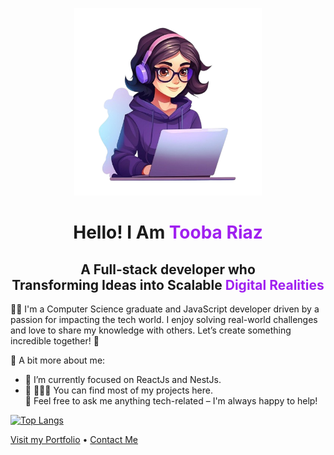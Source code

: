 <div style={background-color:"black"}>
  <p align="center">
  <img src="female-developer-background_665280-9650-transformed-removebg-preview (1).png" alt="Banner with Tooba Riaz" width="300"/>
</p>

<h1 align="center">Hello! I Am <span style="color: #A020F0;">Tooba Riaz</span></h1>
<h2 align="center">A Full-stack developer who <br/> Transforming Ideas into Scalable <span style="color: #A020F0;">Digital Realities</span></h2>

👨‍💻 I'm a Computer Science graduate and JavaScript developer driven by a passion for impacting the tech world. I enjoy solving real-world challenges and love to share my knowledge with others. Let’s create something incredible together! 🚀

<p>🧐 A bit more about me: </p>
<ul>
  <li>🔭 I’m currently focused on ReactJs and NestJs.</li>
  <li>🤝 👨🏻‍💻 You can find most of my projects here.</li>
💬 Feel free to ask me anything tech-related – I'm always happy to help!
  

</ul>

[![Top Langs](https://github-readme-stats.vercel.app/api/top-langs/?username=toobariaz97&layout=compact&theme=transparent)](https://github.com/anuraghazra/github-readme-stats)  

<p>
  <a href="https://tr-portfolio-five.vercel.app/">Visit my Portfolio</a> • 
  <a href="mailto:toobariaztr23@gmail.com">Contact Me</a>
</p>


</div>
